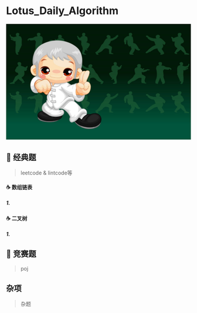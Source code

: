 Lotus_Daily_Algorithm
===
![kungfu](https://raw.githubusercontent.com/lotushacker/Lotus_Daily_Algorithm/master/Resource/kungfu.jpg)

## :snail: 经典题
> leetcode & lintcode等

#### :coffee:  数组链表

##### 1.

#### :coffee:  二叉树

##### 1.

## :snail: 竞赛题
> poj

## 杂项

> 杂题


